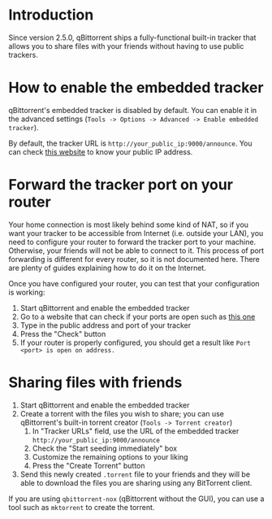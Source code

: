 # Introduction

Since version 2.5.0, qBittorrent ships a fully-functional built-in tracker that allows you to share files with your friends without having to use public trackers.

# How to enable the embedded tracker

qBittorrent's embedded tracker is disabled by default.
You can enable it in the advanced settings (`Tools -> Options -> Advanced -> Enable embedded tracker`).

By default, the tracker URL is `http://your_public_ip:9000/announce`.
You can check [this website](http://www.whatsmyip.org/) to know your public IP address.

# Forward the tracker port on your router

Your home connection is most likely behind some kind of NAT, so if you want your tracker to be accessible from Internet (i.e. outside your LAN), you need to configure your router to forward the tracker port to your machine.
Otherwise, your friends will not be able to connect to it.
This process of port forwarding is different for every router, so it is not documented here.
There are plenty of guides explaining how to do it on the Internet.

Once you have configured your router, you can test that your configuration is working:

1. Start qBittorrent and enable the embedded tracker
2. Go to a website that can check if your ports are open such as [this one](https://www.yougetsignal.com/tools/open-ports/)
3. Type in the public address and port of your tracker
4. Press the "Check" button
5. If your router is properly configured, you should get a result like `Port <port> is open on address.`

# Sharing files with friends

1. Start qBittorrent and enable the embedded tracker
2. Create a torrent with the files you wish to share; you can use qBittorrent's built-in torrent creator (`Tools -> Torrent creator`)
    1. In "Tracker URLs" field, use the URL of the embedded tracker `http://your_public_ip:9000/announce`
    2. Check the "Start seeding immediately" box
    3. Customize the remaining options to your liking
    4. Press the "Create Torrent" button
3. Send this newly created `.torrent` file to your friends and they will be able to download the files you are sharing using any BitTorrent client.

If you are using `qbittorrent-nox` (qBittorrent without the GUI), you can use a tool such as `mktorrent` to create the torrent.
